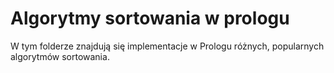# Algorytmy sortowania w prologu
W tym folderze znajdują się implementacje w Prologu różnych, popularnych algorytmów sortowania.
